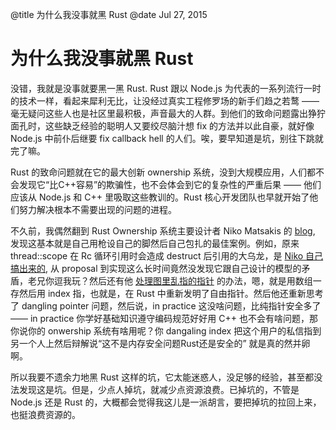 @title 为什么我没事就黑 Rust
@date Jul 27, 2015

# 为什么我没事就黑 Rust

没错，我就是没事就要黑一黑 Rust. Rust 跟以 Node.js 为代表的一系列流行一时的技术一样，看起来犀利无比，让没经过真实工程修罗场的新手们趋之若鹜 —— 毫无疑问这些人也是社区里最积极，声音最大的人群。到他们的致命问题露出狰狞面孔时，这些缺乏经验的聪明人又要绞尽脑汁想 fix 的方法并以此自豪，就好像 Node.js 中前仆后继要 fix callback hell 的人们。唉，要早知道是坑，别往下跳就完了嘛。

Rust 的致命问题就在它的最大创新 ownership 系统，没到大规模应用，人们都不会发现它“比C++容易”的欺骗性，也不会体会到它的复杂性的严重后果 —— 他们应该从 Node.js 和 C++ 里吸取这些教训的。Rust 核心开发团队也早就开始了他们努力解决根本不需要出现的问题的进程。

不久前，我偶然翻到 Rust Ownership 系统主要设计者 Niko Matsakis 的 [blog](http://smallcultfollowing.com/babysteps/), 发现这基本就是自己用枪设自己的脚然后自己包扎的最佳案例。例如，原来 thread::scope 在 Rc 循环引用时会造成 destruct 后引用的大乌龙，是 [Niko 自己搞出来的](http://smallcultfollowing.com/babysteps/blog/2015/04/29/on-reference-counting-and-leaks/), 从 proposal 到实现这么长时间竟然没发现它跟自己设计的模型的矛盾，老兄你逗我玩？然后还有他 [处理图里乱指的指针](http://smallcultfollowing.com/babysteps/blog/2015/04/06/modeling-graphs-in-rust-using-vector-indices/) 的办法，嗯，就是用数组一存然后用 index 指，也就是，在 Rust 中重新发明了自由指针。然后他还重新思考了 dangling pointer 问题，然后说，in practice 这没啥问题，比纯指针安全多了 —— in practice 你学好基础知识遵守编码规范好好用 C++ 也不会有啥问题，那你说你的 onwership 系统有啥用呢？你 dangaling index 把这个用户的私信指到另一个人上然后辩解说“这不是内存安全问题Rust还是安全的” 就是真的然并卵啊。

所以我要不遗余力地黑 Rust 这样的坑，它太能迷惑人，没足够的经验，甚至都没法发现这是坑。但是，少点人掉坑，就减少点资源浪费。已掉坑的，不管是 Node.js 还是 Rust 的，大概都会觉得我这儿是一派胡言，要把掉坑的拉回上来，也挺浪费资源的。
